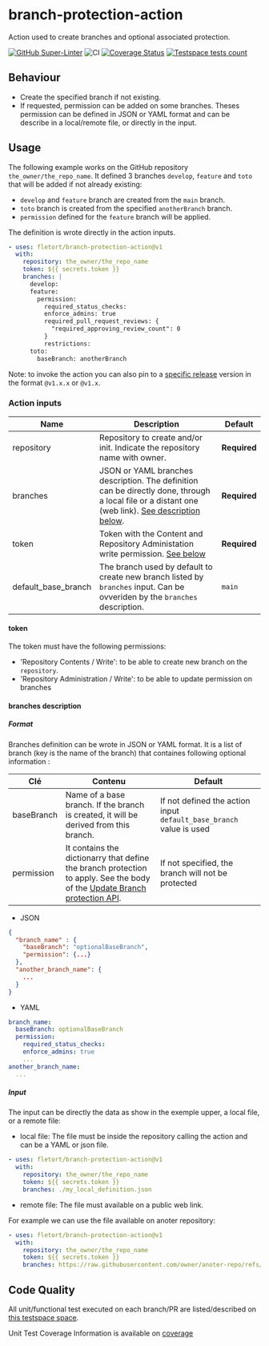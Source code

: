 # branch-protection-action

Action used to create branches and optional associated protection.

[![GitHub Super-Linter](https://github.com/actions/javascript-action/actions/workflows/linter.yml/badge.svg)](https://github.com/super-linter/super-linter)
![CI](https://github.com/actions/javascript-action/actions/workflows/ci.yml/badge.svg)
[![Coverage Status](https://coveralls.io/repos/github/fletort/branch-protection-action/badge.svg?branch=main)](https://coveralls.io/github/fletort/branch-protection-action?branch=main)
[![Testspace tests count](https://img.shields.io/testspace/total/fletort/fletort%3Ajinja2-template-action/main)](https://fletort.testspace.com/projects/68237/spaces)

## Behaviour

- Create the specified branch if not existing.
- If requested, permission can be added on some branches. Theses permission can
  be defined in JSON or YAML format and can be describe in a local/remote file,
  or directly in the input.

## Usage

The following example works on the GitHub repository `the_owner/the_repo_name`.
It defined 3 branches `develop`, `feature` and `toto` that will be added if not
already existing:

- `develop` and `feature` branch are created from the `main` branch.
- `toto` branch is created from the specified `anotherBranch` branch.
- `permission` defined for the `feature` branch will be applied.

The definition is wrote directly in the action inputs.

```yaml
- uses: fletort/branch-protection-action@v1
  with:
    repository: the_owner/the_repo_name
    token: ${{ secrets.token }}
    branches: |
      develop:
      feature:
        permission:
          required_status_checks:
          enforce_admins: true
          required_pull_request_reviews: {
            "required_approving_review_count": 0
          }
          restrictions:  
      toto:
        baseBranch: anotherBranch
```

Note: to invoke the action you can also pin to a
[specific release](https://github.com/fletort/branch-protection-action/releases)
version in the format `@v1.x.x` or `@v1.x`.

### Action inputs

| Name                | Description                                                                                                                                                               | Default      |
| ------------------- | ------------------------------------------------------------------------------------------------------------------------------------------------------------------------- | ------------ |
| repository          | Repository to create and/or init. Indicate the repository name with owner.                                                                                                | **Required** |
| branches            | JSON or YAML branches description. The definition can be directly done, through a local file or a distant one (web link). [See description below](#branches-description). | **Required** |
| token               | Token with the Content and Repository Administation write permission. [See below](#token)                                                                                 | **Required** |
| default_base_branch | The branch used by default to create new branch listed by `branches` input. Can be ovveriden by the `branches` description.                                               | `main`       |

#### token

The token must have the following permissions:

- 'Repository Contents / Write': to be able to create new branch on the
  `repository`.
- 'Repository Administration / Write': to be able to update permission on
  branches

#### branches description

##### Format

Branches definition can be wrote in JSON or YAML format. It is a list of branch
(key is the name of the branch) that containes following optional information :

| Clé        | Contenu                                                                                                                                                                                                                                | Default                                                             |
| ---------- | -------------------------------------------------------------------------------------------------------------------------------------------------------------------------------------------------------------------------------------- | ------------------------------------------------------------------- |
| baseBranch | Name of a base branch. If the branch is created, it will be derived from this branch.                                                                                                                                                  | If not defined the action input `default_base_branch` value is used |
| permission | It contains the dictionarry that define the branch protection to apply. See the body of the [Update Branch protection API](https://docs.github.com/en/rest/branches/branch-protection?apiVersion=2022-11-28#update-branch-protection). | If not specified, the branch will not be protected                  |

- JSON

```json
{
  "branch_name" : {
    "baseBranch": "optionalBaseBranch",
    "permission": {...}
  },
  "another_branch_name": {
    ...
  }
}
```

- YAML

```yaml
branch_name:
  baseBranch: optionalBaseBranch
  permission:
    required_status_checks:
    enforce_admins: true
    ...
another_branch_name:
  ...
```

##### Input

The input can be directly the data as show in the exemple upper, a local file,
or a remote file:

- local file: The file must be inside the repository calling the action and can
  be a YAML or json file.

```yaml
- uses: fletort/branch-protection-action@v1
  with:
    repository: the_owner/the_repo_name
    token: ${{ secrets.token }}
    branches: ./my_local_definition.json
```

- remote file: The file must available on a public web link.

For example we can use the file available on anoter repository:

```yaml
- uses: fletort/branch-protection-action@v1
  with:
    repository: the_owner/the_repo_name
    token: ${{ secrets.token }}
    branches: https://raw.githubusercontent.com/owner/anoter-repo/refs/heads/main/branch-perm.yml
```

## Code Quality

All unit/functional test executed on each branch/PR are listed/described on
[this testspace space](https://fletort.testspace.com/projects/68237/spaces).

Unit Test Coverage Information is available on
[coverage](https://coveralls.io/github/fletort/branch-protection-action?branch=main)

